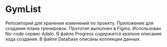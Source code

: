 # GymList
Репозиторий для хранения изменений по проекту.
Приложение для создания плана тренировок.
Прототип выполнен в Figma. 
Использован No-code сервис Adalo.
В файле Progress содержится краткое описание хода создания.
В файле Database описаны коллекции данных.
